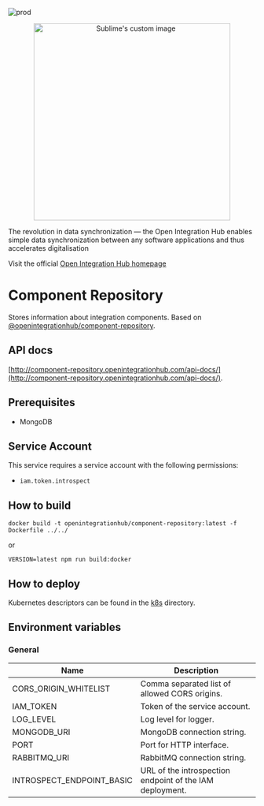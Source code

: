 ![prod](https://img.shields.io/badge/Status-Production-brightgreen.svg)

<p align="center">
  <img src="https://github.com/openintegrationhub/openintegrationhub/blob/master/Assets/medium-oih-einzeilig-zentriert.jpg" alt="Sublime's custom image" width="400"/>
</p>

The revolution in data synchronization — the Open Integration Hub enables simple data synchronization between any software applications and thus accelerates digitalisation

Visit the official [Open Integration Hub homepage](https://www.openintegrationhub.de/)

# Component Repository

Stores information about integration components. Based on [@openintegrationhub/component-repository](../../lib/component-repository).

## API docs

[http://component-repository.openintegrationhub.com/api-docs/](http://component-repository.openintegrationhub.com/api-docs/).

## Prerequisites

- MongoDB

## Service Account

This service requires a service account with the following permissions:

- `iam.token.introspect`

## How to build

```docker
docker build -t openintegrationhub/component-repository:latest -f Dockerfile ../../
```

or

```npm
VERSION=latest npm run build:docker
```

## How to deploy

Kubernetes descriptors can be found in the [k8s](./k8s) directory.

## Environment variables

### General

| Name | Description |
| --- | --- |
| CORS_ORIGIN_WHITELIST | Comma separated list of allowed CORS origins. |
| IAM_TOKEN | Token of the service account. |
| LOG_LEVEL | Log level for logger. |
| MONGODB_URI | MongoDB connection string. |
| PORT | Port for HTTP interface. |
| RABBITMQ_URI | RabbitMQ connection string. |
| INTROSPECT_ENDPOINT_BASIC | URL of the introspection endpoint of the IAM deployment. |
